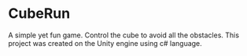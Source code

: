 # CubeRun
A simple yet fun game. Control the cube to avoid all the obstacles.
This project was created on the Unity engine using c# language.





